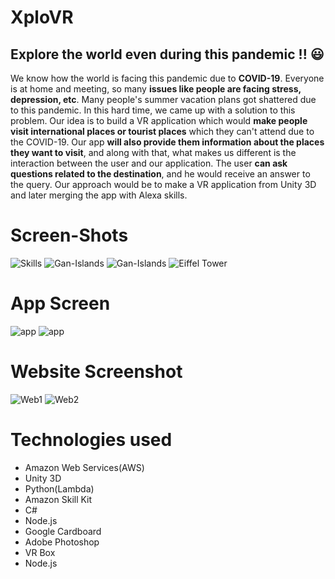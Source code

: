 # XploVR

## Explore the world even during this pandemic !! :smiley:
We know how the world is facing this pandemic due to **COVID-19**.
Everyone is at home and meeting, so many **issues like people are facing stress, depression, etc**.
Many people's summer vacation plans got shattered due to this pandemic. 
In this hard time, we came up with a solution to this problem. 
Our idea is to build a VR application which would **make people visit international places or tourist places** which they can't attend due to the COVID-19. 
Our app **will also provide them information about the places they want to visit**, and along with that, what makes us different is the interaction between the user and our application. 
The user **can ask questions related to the destination**, and he would receive an answer to the query. 
Our approach would be to make a VR application from Unity 3D and later merging the app with Alexa skills.
# Screen-Shots
![Skills](https://github.com/niteshbharti005101/XploVR/blob/master/Screenshots/skills.JPG)
![Gan-Islands](https://github.com/niteshbharti005101/XploVR/blob/master/Screenshots/Gan_Island.jpeg)
![Gan-Islands](https://github.com/niteshbharti005101/XploVR/blob/master/Screenshots/Gan_Island.jpeg)
![Eiffel Tower](https://github.com/niteshbharti005101/XploVR/blob/master/Screenshots/Eiffel.jpeg)

# App Screen
![app](https://github.com/niteshbharti005101/XploVR/blob/master/Screenshots/app_3.png)
![app](https://github.com/niteshbharti005101/XploVR/blob/master/Screenshots/app_6.png)

# Website Screenshot
![Web1](https://github.com/niteshbharti005101/XploVR/blob/master/Screenshots/WhatsApp%20Image%202020-05-09%20at%2012.42.33%20PM.jpeg)
![Web2](https://github.com/niteshbharti005101/XploVR/blob/master/Screenshots/WhatsApp%20Image%202020-05-09%20at%2012.42.57%20PM.jpeg)

# Technologies used
<ul> 
<li>Amazon Web Services(AWS)</li>
<li> Unity 3D</li>
<li> Python(Lambda)</li>
<li>Amazon Skill Kit</li>
<li> C#</li>
<li> Node.js</li>
<li> Google Cardboard</li>
<li> Adobe Photoshop</li>
<li> VR Box</li>
<li> Node.js</li></ul>
